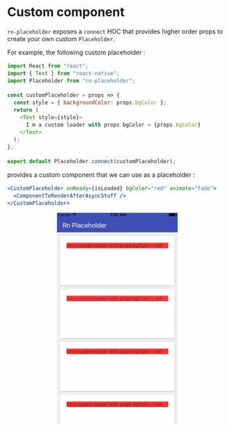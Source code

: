 # Custom component

`rn-placeholder` exposes a `connect` HOC that provides higher order props to create your own custom `Placeholder`.

For example, the following custom placeholder :

```javascript
import React from "react";
import { Text } from "react-native";
import Placeholder from "rn-placeholder";

const customPlaceholder = props => {
  const style = { backgroundColor: props.bgColor };
  return (
    <Text style={style}>
      I m a custom loader with props bgColor = {props.bgColor}
    </Text>
  );
};

export default Placeholder.connect(customPlaceholder);
```

provides a custom component that we can use as a placeholder :

```jsx
<CustomPlaceholder onReady={isLoaded} bgColor="red" animate="fade">
  <ComponentToRenderAfterAsyncStuff />
</CustomPlaceholder>
```

<p align="center">
  <img src="./images/customcomponent.gif" />
</p>
